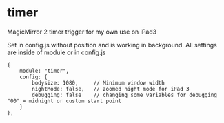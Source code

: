 # timer
MagicMirror 2 timer trigger for my own use on iPad3

Set in config.js without position and is working in background.
All settings are inside of module or in config.js

	{
		module: "timer",
		config: {
			bodysize: 1080,		// Minimum window width
			nightMode: false,	// zoomed night mode for iPad 3
			debugging: false 	// changing some variables for debugging "00" = midnight or custom start point
		}
	},
